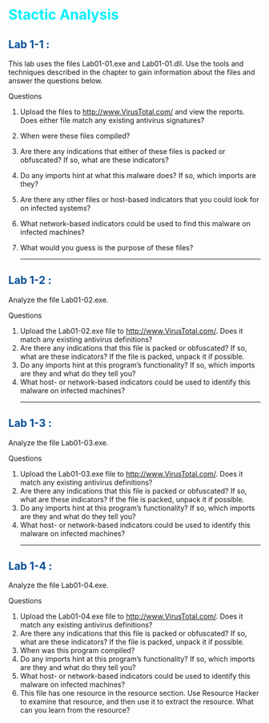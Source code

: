 #  <span style="color:#00F0FA;">**Stactic Analysis**</span>

##  <span style="color:#004F98;">**Lab 1-1 :**</span>

This lab uses the files Lab01-01.exe and Lab01-01.dll. Use the tools and techniques described in the chapter to gain information about the files and 
answer the questions below.

Questions
1. Upload the files to http://www.VirusTotal.com/ and view the reports. Does 
either file match any existing antivirus signatures?
2. When were these files compiled?
3. Are there any indications that either of these files is packed or obfuscated? 
If so, what are these indicators?
4. Do any imports hint at what this malware does? If so, which imports 
are they?
5. Are there any other files or host-based indicators that you could look for 
on infected systems?
6. What network-based indicators could be used to find this malware on 
infected machines?
7. What would you guess is the purpose of these files?

    ___
##  <span style="color:#004F98;">**Lab 1-2 :**</span>
Analyze the file Lab01-02.exe.

Questions
1. Upload the Lab01-02.exe file to http://www.VirusTotal.com/. Does it match 
any existing antivirus definitions?
2. Are there any indications that this file is packed or obfuscated? If so, 
what are these indicators? If the file is packed, unpack it if possible.
3. Do any imports hint at this program’s functionality? If so, which imports 
are they and what do they tell you?
4. What host- or network-based indicators could be used to identify this 
malware on infected machines?
    ___
##  <span style="color:#004F98;">**Lab 1-3 :**</span>
Analyze the file Lab01-03.exe.

Questions
1. Upload the Lab01-03.exe file to http://www.VirusTotal.com/. Does it match 
any existing antivirus definitions?
2. Are there any indications that this file is packed or obfuscated? If so, 
what are these indicators? If the file is packed, unpack it if possible.
3. Do any imports hint at this program’s functionality? If so, which imports 
are they and what do they tell you?
4. What host- or network-based indicators could be used to identify this 
malware on infected machines?
    ___
##  <span style="color:#004F98;">**Lab 1-4 :**</span>
Analyze the file Lab01-04.exe.

Questions
1. Upload the Lab01-04.exe file to http://www.VirusTotal.com/. Does it match 
any existing antivirus definitions?
2. Are there any indications that this file is packed or obfuscated? If so, 
what are these indicators? If the file is packed, unpack it if possible.
3. When was this program compiled?
4. Do any imports hint at this program’s functionality? If so, which imports 
are they and what do they tell you?
5. What host- or network-based indicators could be used to identify this 
malware on infected machines?
6. This file has one resource in the resource section. Use Resource Hacker 
to examine that resource, and then use it to extract the resource. What 
can you learn from the resource?
